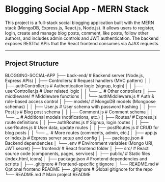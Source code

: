 # Blogging Social App - MERN Stack

This project is a full-stack social blogging application built with the MERN stack (MongoDB, Express.js, React.js, Node.js). 
It allows users to register, login, create and manage blog posts, comment, like posts, 
follow other authors, and includes admin controls and JWT authentication. 
The backend exposes RESTful APIs that the React frontend consumes via AJAX requests.

---

## Project Structure




BLOGGING-SOCIAL-APP
├── back-end/                  # Backend server (Node.js, Express APIs)
│   ├── Controllers/           # Request handlers (MVC pattern)
│   │   ├── authController.js  # Authentication logic (signup, login)
│   │   ├── userController.js  # User related logic
│   │   └── ...                # Other controllers
│   ├── middleware/            # Middleware functions
│   │   └── authMiddleware.js  # Auth & role-based access control
│   ├── models/                # MongoDB models (Mongoose schemas)
│   │   ├── User.js            # User schema with password hashing
│   │   ├── Post.js            # Blog post schema
│   │   ├── Comment.js         # Comment schema
│   │   └── ...                # Additional models (notifications, etc.)
│   ├── Routes/                # Express.js route definitions
│   │   ├── authRoutes.js      # Signup, login routes
│   │   ├── userRoutes.js      # User data, update routes
│   │   ├── postRoutes.js      # CRUD for blog posts
│   │   └── ...                # More routes (comments, admin, etc.)
│   ├── app.js or index.js     # Express server setup and config
│   ├── package.json           # Backend dependencies
│   └── .env                  # Environment variables (Mongo URI, JWT secret)
├── frontend/                  # React frontend folder
│   ├── src/                   # React source code (components, pages, services)
│   ├── public/                # Static files (index.html, icons)
│   ├── package.json           # Frontend dependencies and scripts
│   ├── .gitignore             # Frontend-specific gitignore
│   └── README.md              # Optional frontend README
├── .gitignore                 # Global gitignore for the repo
└── README.md                  # Main project README
